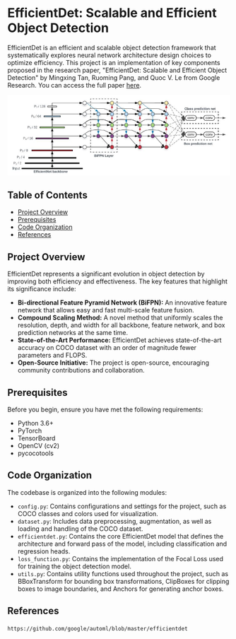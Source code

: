 # EfficientDet: Scalable and Efficient Object Detection

EfficientDet is an efficient and scalable object detection framework that systematically explores neural network architecture design choices to optimize efficiency. This project is an implementation of key components proposed in the research paper, "EfficientDet: Scalable and Efficient Object Detection" by Mingxing Tan, Ruoming Pang, and Quoc V. Le from Google Research. You can access the full paper [here](https://arxiv.org/abs/1911.09070).

![EfficientDet Architecture](Images/EfficientDet_Architecture.JPG)

## Table of Contents

- [Project Overview](#project-overview)
- [Prerequisites](#prerequisites)
- [Code Organization](#code-organization)
- [References](#references)

## Project Overview

EfficientDet represents a significant evolution in object detection by improving both efficiency and effectiveness. The key features that highlight its significance include:

- **Bi-directional Feature Pyramid Network (BiFPN):** An innovative feature network that allows easy and fast multi-scale feature fusion.
- **Compound Scaling Method:** A novel method that uniformly scales the resolution, depth, and width for all backbone, feature network, and box prediction networks at the same time.
- **State-of-the-Art Performance:** EfficientDet achieves state-of-the-art accuracy on COCO dataset with an order of magnitude fewer parameters and FLOPS.
- **Open-Source Initiative:** The project is open-source, encouraging community contributions and collaboration.
  
## Prerequisites

Before you begin, ensure you have met the following requirements:

- Python 3.6+
- PyTorch
- TensorBoard
- OpenCV (cv2)
- pycocotools
  
## Code Organization

The codebase is organized into the following modules:

- `config.py`: Contains configurations and settings for the project, such as COCO classes and colors used for visualization.
- `dataset.py`: Includes data preprocessing, augmentation, as well as loading and handling of the COCO dataset.
- `efficientdet.py`: Contains the core EfficientDet model that defines the architecture and forward pass of the model, including classification and regression heads.
- `loss_function.py`: Contains the implementation of the Focal Loss used for training the object detection model.
- `utils.py`: Contains utility functions used throughout the project, such as BBoxTransform for bounding box transformations, ClipBoxes for clipping boxes to image boundaries, and Anchors for generating anchor boxes.

## References

` https://github.com/google/automl/blob/master/efficientdet 
`
